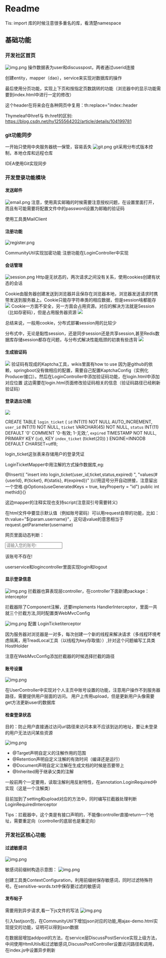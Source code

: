 # Readme

Tis:
import 库的时候注意很多重名的库，看清楚namespace

## 基础功能
### 开发社区首页
![img.png](/pics/img.png)
操作数据表为user和discusspost，两者通过userid连接

创建entity，mapper（dao），service来实现对数据库的操作

最后使用分页功能，实现上下页和按指定页数跳转的功能（浏览器中的显示功能需要到index.html中进行一定的修改）

这个header在将来会在各种网页中复用：th:replace="index::header

Thymeleaf中href与 th:href的区别:
https://blog.csdn.net/hy1255564202/article/details/104199781

### git功能同步
一开始只使用中央服务器统一保管，容易丢失
![git.png](/pics/git.png)
git采用分布式版本控制，本地仓库和远程仓库

IDEA使用Git实现同步

### 开发登录功能模块
#### 发送邮件
![email.png](/pics/email.png)
注意，使用真实邮箱的时候需要注意授权问题，在设置里面打开，而且有可能需要将配置文件中的password设置为邮箱的验证码

使用工具类MailClient

#### 注册功能
![register.png](/pics/register.png)

CommunityUtil实现加密功能
注册功能在LoginController中实现

#### 会话管理
![session.png](/pics/session.png)
Http是无状态的，两次请求之间没有关系，使用cookies创建有状态的会话

Cookie由服务器创建发送到浏览器并且保存在浏览器本地，浏览器发送请求时携带发送到服务器上。Cookie只能存字符串类的相应数据，但是session啥都能存
![](/pics/cookie_illustration.png)
Cookie一方面不安全，另一方面会占用资源。对应的解决方法就是Session（比如存密码），但是占用服务器资源
![](/pics/session_illustration.png)

总结来说，一般用cookie，分布式部署session用的比较少

分布式中，无论是黏性session，还是同步session还是共享session,甚至Redis数据库存储session都存在问题，与分布式解决性能瓶颈的初衷有些违背
![](/pics/session分布式.png)

#### 生成验证码
![](/pics/验证码.png)
验证码有现成的Kaptcha工具，wikis里面有how to use
因为是github的依赖，springboot没有做相应的配置，需要自己配置KaptchaConfig（实例化Producer接口）。然后在LoginController中添加验证码功能，在login.html中添加对应位置
这边需要在login.html页面修改验证码相关的信息（验证码路径已经刷新验证码）

#### 登录退出功能
![](/pics/登录退出功能.png)

CREATE TABLE `login_ticket` (
`id` INT(11) NOT NULL AUTO_INCREMENT,
`user_id` INT(11) NOT NULL,
`ticket` VARCHAR(45) NOT NULL,
`status` INT(11) DEFAULT '0' COMMENT '0-有效; 1-无效;',
`expired` TIMESTAMP NOT NULL,
PRIMARY KEY (`id`),
KEY `index_ticket` (ticket(20))
) ENGINE=INNODB DEFAULT CHARSET=utf8;


login_ticket这张表来存储用户的登录凭证

LoginTicketMapper中用注解的方式操作数据库,eg:    

@Insert({
"insert into login_ticket(user_id,ticket,status,expired) ",
"values(#{userId}, #{ticket}, #{statis}, #{expired})"
})//用逗号分开自动拼接，注意留出一个空格
@Options(useGeneratedKeys = true, keyProperty = "id")
public int methid(){}

这边mapper的注释实现也支持script(注意双引号需要转义)

在html文件中要显示默认值（例如账号密码）可以用request自带的功能，比如：
th:value="${param.username}"，这句话value的意思相当于request.getParameter(username)

网页里面动态判断：

<input type="text" th:class="|form-control ${usernameMsg!=null?'is-invalid':''}|"
th:value="${param.username}"
id="username" name="username" placeholder="请输入您的账号!" required>
<div class="invalid-feedback" th:text="${usernameMsg}">
该账号不存在!
</div>

userservice和logincontroller里面实现login和logout

#### 显示登录信息
![img.png](pics/显示登录信息.png)
拦截器也算表现层controller，在controller下面新建package：interceptor

拦截器除了Component注解，还要implements HandlerInterceptor，里面一共就三个拦截方法,同时配置类WebMvcConfig

![img.png](pics/拦截器处理流程.png)
配置 LoginTicketiterceptor

因为服务器对浏览器是一对多，每次创建一个新的线程来解决请求（多线程环境考虑隔离，用TreadLocal工具（以线程为key存取值））,针对这个问题编写工具类HostHolder

注意在WebMvcConfig添加拦截器的时候选择拦截的路径

#### 账号设置
![img.png](pics/账号设置.png)

在UserController中实现对个人主页中账号设置的功能，注意用户操作不到服务器路径，需要提供用户层面的访问。
用户上传用upload，但是更新用户头像需要get方法更新user的数据库

#### 检查登录状态
目的：防止用户直接通过访问url路径来访问本来不应该到达的地址，要让未登录的用户无法访问某些资源

![img.png](pics/检查登录状态.png)
* @Target声明自定义的注解作用的范围
* @Retention声明自定义注解的有效时间（编译还是运行）
* @Document声明自定义注解在生成文档的时候是否要带上
* @Inherited用于继承父类的注解

一般前两个一定要用，读取注解利用反射特性，在annotation.LoginRequired中实现（这是一个注解类）

目前加到了setting和upload对应的方法中，同时编写拦截器处理判断LoginRequiredInterceptor

Tips：拦截器中，这个类是有接口声明的，不能像controller直接return一个地址，需要重定向（controller的底层也是重定向）

### 开发社区核心功能

#### 过滤敏感词
![img.png](pics/过滤敏感词.png)

敏感词前缀树构造示意图：
![img.png](pics/敏感词前缀树.png)

创建工具类ContextConfiguration，利用前缀树保存敏感词，同时过滤特殊符号。在sensitive-words.txt中保存要过滤的敏感词

#### 发布帖子
需要用到异步请求,看一下js文件的写法
![img.png](pics/发布帖子.png)

引入fastjson包，在CommunityUtil下增加json对应的功能,用ajax-demo.html实现提交的功能，证明可以得到json数据

在数据层增加addpost的方法，在service层DiscussPostService实现上级方法，中间使用HtmlUtils和过滤敏感词,DiscussPostController设置访问路径和调用，在index.js中设置异步刷新


